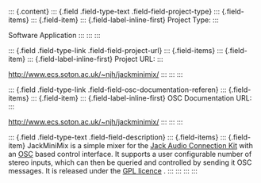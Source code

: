 ::: {.content}
::: {.field .field-type-text .field-field-project-type}
::: {.field-items}
::: {.field-item}
::: {.field-label-inline-first}
Project Type:
:::

Software Application
:::
:::
:::

::: {.field .field-type-link .field-field-project-url}
::: {.field-items}
::: {.field-item}
::: {.field-label-inline-first}
Project URL:
:::

<http://www.ecs.soton.ac.uk/~njh/jackminimix/>
:::
:::
:::

::: {.field .field-type-link .field-field-osc-documentation-referen}
::: {.field-items}
::: {.field-item}
::: {.field-label-inline-first}
OSC Documentation URL:
:::

<http://www.ecs.soton.ac.uk/~njh/jackminimix/>
:::
:::
:::

::: {.field .field-type-text .field-field-description}
::: {.field-items}
::: {.field-item}
JackMiniMix is a simple mixer for the [Jack Audio Connection
Kit](http://jackit.sourceforge.net/) with an
[OSC](http://www.opensoundcontrol.org/) based control interface. It
supports a user configurable number of stereo inputs, which can then be
queried and controlled by sending it OSC messages. It is released under
the [GPL licence](http://www.gnu.org/copyleft/gpl.html) .
:::
:::
:::
:::
